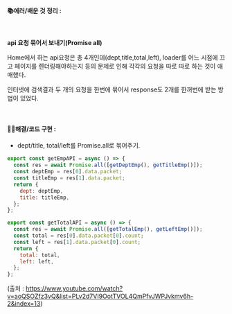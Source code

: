 #### 📚에러/배운 것 정리 :

</br>

**api 요청 묶어서 보내기(Promise all)**

Home에서 하는 api요청은 총 4개인데(dept,title,total,left), loader를 어느 시점에 끄고 페이지를 렌더링해야하는지 등의 문제로 인해 각각의 요청을 따로 따로 하는 것이 애매했다.

인터넷에 검색결과 두 개의 요청을 한번에 묶어서 response도 2개를 한꺼번에 받는 방법이 있었다.

</br>

#### 👩‍💻해결/코드 구현 :

- dept/title, total/left를 Promise.all로 묶어주기.

```js
export const getEmpAPI = async () => {
  const res = await Promise.all([getDeptEmp(), getTitleEmp()]);
  const deptEmp = res[0].data.packet;
  const titleEmp = res[1].data.packet;
  return {
    dept: deptEmp,
    title: titleEmp,
  };
};

export const getTotalAPI = async () => {
  const res = await Promise.all([getTotalEmp(), getLeftEmp()]);
  const total = res[0].data.packet[0].count;
  const left = res[1].data.packet[0].count;
  return {
    total: total,
    left: left,
  };
};
```

(출처 : https://www.youtube.com/watch?v=aoQSOZfz3vQ&list=PLv2d7VI9OotTVOL4QmPfvJWPJvkmv6h-2&index=13)
